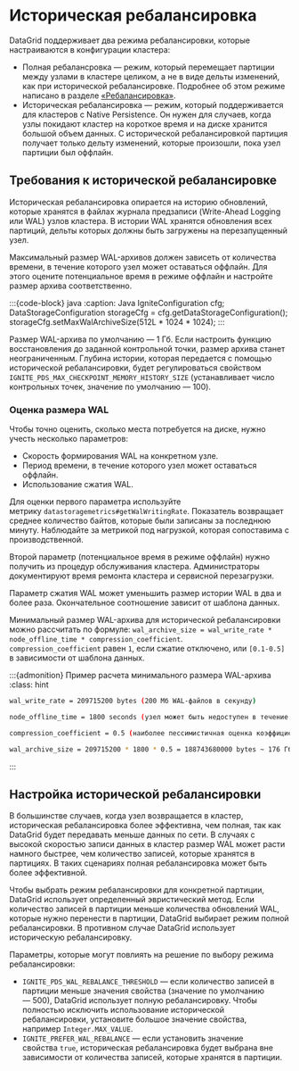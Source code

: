 # Историческая ребалансировка

DataGrid поддерживает два режима ребалансировки, которые настраиваются в конфигурации кластера:

- Полная ребалансровка — режим, который перемещает партиции между узлами в кластере целиком, а не в виде дельты изменений, как при исторической ребалансировке. Подробнее об этом режиме написано в разделе [«Ребалансировка»](rebalancing.md).
- Историческая ребаланcировка — режим, который поддерживается для кластеров с Native Persistence. Он нужен для случаев, когда узлы покидают кластер на короткое время и на диске хранится большой объем данных. С исторической ребалансировкой партиция получает только дельту изменений, которые произошли, пока узел партиции был оффлайн.

## Требования к исторической ребалансировке

Историческая ребалансировка опирается на историю обновлений, которые хранятся в файлах журнала предзаписи (Write-Ahead Logging или WAL) узлов кластера. В истории WAL хранятся обновления всех партиций, дельты которых должны быть загружены на перезапущенный узел.

Максимальный размер WAL-архивов должен зависеть от количества времени, в течение которого узел может оставаться оффлайн. Для этого оцените потенциальное время в режиме оффлайн и настройте размер архива соответственно.

:::{code-block} java
:caption: Java
IgniteConfiguration cfg;
DataStorageConfiguration storageCfg = cfg.getDataStorageConfiguration();
storageCfg.setMaxWalArchiveSize(512L * 1024 * 1024);
:::

Размер WAL-архива по умолчанию — 1 Гб. Если настроить функцию восстановления до заданной контрольной точки, размер архива станет неограниченным. Глубина истории, которая передается с помощью исторической ребалансировки, будет регулироваться свойством `IGNITE_PDS_MAX_CHECKPOINT_MEMORY_HISTORY_SIZE` (устанавливает число контрольных точек, значение по умолчанию — 100).

### Оценка размера WAL

Чтобы точно оценить, сколько места потребуется на диске, нужно учесть несколько параметров:

- Скорость формирования WAL на конкретном узле.
- Период времени, в течение которого узел может оставаться оффлайн.
- Использование сжатия WAL.

Для оценки первого параметра используйте метрику `datastoragemetrics#getWalWritingRate`. Показатель возвращает среднее количество байтов, которые были записаны за последнюю минуту. Наблюдайте за метрикой под нагрузкой, которая сопоставима с производственной.

Второй параметр (потенциальное время в режиме оффлайн) нужно получить из процедур обслуживания кластера. Администраторы документируют время ремонта кластера и сервисной перезагрузки.

Параметр сжатия WAL может уменьшить размер истории WAL в два и более раза. Окончательное соотношение зависит от шаблона данных.

Минимальный размер WAL-архива для исторической ребалансировки можно рассчитать по формуле: `wal_archive_size = wal_write_rate * node_offline_time * compression_coefficient`. 
`compression_coefficient` равен `1`, если сжатие отключено, или `[0.1-0.5]` в зависимости от шаблона данных.

:::{admonition} Пример расчета минимального размера WAL-архива
:class: hint

```bash
wal_write_rate = 209715200 bytes (200 Мб WAL-файлов в секунду)

node_offline_time = 1800 seconds (узел может быть недоступен в течение 30 минут)

compression_coefficient = 0.5 (наиболее пессимистичная оценка коэффициента сжатия)

wal_archive_size = 209715200 * 1800 * 0.5 = 188743680000 bytes ~ 176 Гб
```
:::

## Настройка исторической ребалансировки

В большинстве случаев, когда узел возвращается в кластер, историческая ребалансировка более эффективна, чем полная, так как DataGrid будет передавать меньше данных по сети. В случаях с высокой скоростью записи данных в кластер размер WAL может расти намного быстрее, чем количество записей, которые хранятся в партициях. В таких сценариях полная ребалансировка может быть более эффективной.

Чтобы выбрать режим ребалансировки для конкретной партиции, DataGrid использует определенный эвристический метод. Если количество записей в партиции меньше количества обновлений WAL, которые нужно перенести в партиции, DataGrid выбирает режим полной ребалансировки. В противном случае DataGrid использует историческую ребалансировку.

Параметры, которые могут повлиять на решение по выбору режима ребалансировки:

- `IGNITE_PDS_WAL_REBALANCE_THRESHOLD` — если количество записей в партиции меньше значения свойства (значение по умолчанию — 500), DataGrid использует полную ребалансировку. Чтобы полностью исключить использование исторической ребалансировки, установите большое значение свойства, например `Integer.MAX_VALUE`.
- `IGNITE_PREFER_WAL_REBALANCE` — если установить значение свойства `true`, историческая ребалансировка будет выбрана вне зависимости от количества записей, которые хранятся в партиции.